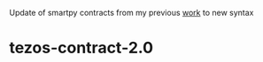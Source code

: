 Update of smartpy contracts from my previous [work](https://github.com/TheMastro-11/Tezos-Contracts) to new syntax
# tezos-contract-2.0
